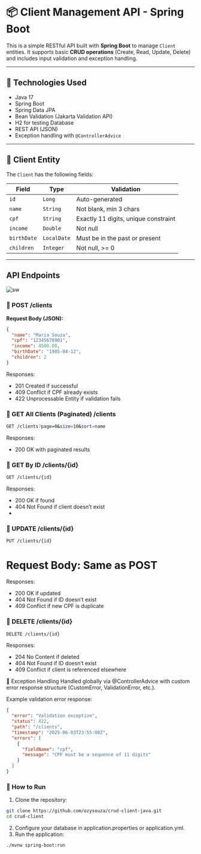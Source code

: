 # 📦 Client Management API - Spring Boot

This is a simple RESTful API built with **Spring Boot** to manage `Client` entities. It supports basic **CRUD operations** (Create, Read, Update, Delete) and includes input validation and exception handling.

---

## 🚀 Technologies Used

- Java 17
- Spring Boot
- Spring Data JPA
- Bean Validation (Jakarta Validation API)
- H2 for testing Database
- REST API (JSON)
- Exception handling with `@ControllerAdvice`

---

## 🧾 Client Entity

The `Client` has the following fields:

| Field      | Type        | Validation                           |
|------------|-------------|--------------------------------------|
| `id`       | `Long`      | Auto-generated <PK>                      |
| `name`     | `String`    | Not blank, min 3 chars               |
| `cpf`      | `String`    | Exactly 11 digits, unique constraint |
| `income`   | `Double`    | Not null                             |
| `birthDate`| `LocalDate` | Must be in the past or present       |
| `children` | `Integer`   | Not null, >= 0                       |

---

## API Endpoints
![sw](https://github.com/user-attachments/assets/45605043-f338-40c0-8586-f71f07f35be3)

### 🔹 POST /clients

**Request Body (JSON):**

```json
{
  "name": "Maria Souza",
  "cpf": "12345678901",
  "income": 4500.00,
  "birthDate": "1985-04-12",
  "children": 2
}
```
Responses:
- 201 Created if successful
- 409 Conflict if CPF already exists
- 422 Unprocessable Entity if validation fails
  
### 🔹 GET All Clients (Paginated) /clients
```bash
GET /clients?page=0&size=10&sort=name
```
Responses:
- 200 OK with paginated results
  
### 🔹 GET By ID /clients/{id}
```bash
GET /clients/{id}
```
Responses:
- 200 OK if found
- 404 Not Found if client doesn’t exist
- 
### 🔹 UPDATE /clients/{id}
```bash
PUT /clients/{id}
```
# Request Body: Same as POST
Responses:
- 200 OK if updated
- 404 Not Found if ID doesn’t exist
- 409 Conflict if new CPF is duplicate

### 🔹 DELETE /clients/{id}
```bash
DELETE /clients/{id}
```
Responses:
- 204 No Content if deleted
- 404 Not Found if ID doesn’t exist
- 409 Conflict if client is referenced elsewhere
  
📌 Exception Handling
Handled globally via @ControllerAdvice with custom error response structure (CustomError, ValidationError, etc.).

Example validation error response:
```json
{
  "error": "Validation exception",
  "status": 422,
  "path": "/clients",
  "timestamp": "2025-06-03T23:55:00Z",
  "errors": [
    {
      "fieldName": "cpf",
      "message": "CPF must be a sequence of 11 digits"
    }
  ]
}
```
### 🔹 How to Run
1. Clone the repository:
```bash
git clone https://github.com/ozysouza/crud-client-java.git
cd crud-client
```
2. Configure your database in application.properties or application.yml.
3. Run the application:
```bash
./mvnw spring-boot:run
```


